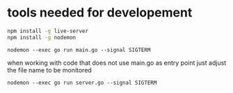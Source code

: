 # tools needed for developement

```sh
npm install -g live-server
npm install -g nodemon
```

`nodemon --exec go run main.go --signal SIGTERM`

when working with code that does not use main.go as entry point just adjust the
file name to be monitored

`nodemon --exec go run server.go --signal SIGTERM`
